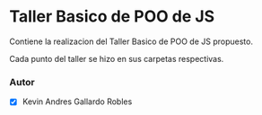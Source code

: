 # Taller Basico de POO de JS 

Contiene la realizacion del Taller Basico de POO de JS propuesto.

Cada punto del taller se hizo en sus carpetas respectivas.

### Autor

- [x] Kevin Andres Gallardo Robles